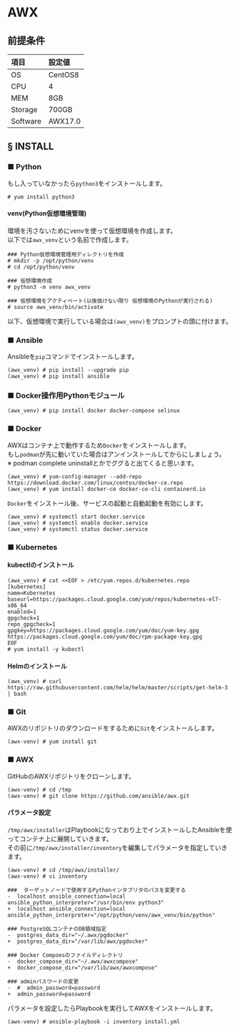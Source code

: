 # AWX
## 前提条件

|項目|設定値|
|:---|:---|
|OS|CentOS8|
|CPU|4|
|MEM|8GB|
|Storage|700GB|
|Software|AWX17.0|

## § INSTALL
### ■ Python
もし入っていなかったら`python3`をインストールします。
```
# yum install python3
```
#### venv(Python仮想環境管理)
環境を汚さないためにvenvを使って仮想環境を作成します。  
以下では`awx_venv`という名前で作成します。
```
### Python仮想環境管理用ディレクトリを作成
# mkdir -p /opt/python/venv
# cd /opt/python/venv

### 仮想環境作成
# python3 -m venv awx_venv

### 仮想環境をアクティベート(以後抜けない限り 仮想環境のPythonが実行される)
# source awx_venv/bin/activate
```
以下、仮想環境で実行している場合は`(awx_venv)`をプロンプトの頭に付けます。

### ■ Ansible
Ansibleを`pip`コマンドでインストールします。
```
(awx_venv) # pip install --upgrade pip
(awx_venv) # pip install ansible
```
### ■ Docker操作用Pythonモジュール
```
(awx_venv) # pip install docker docker-compose selinux
```
### ■ Docker
AWXはコンテナ上で動作するため`Docker`をインストールします。  
もし`podman`が先に動いていた場合はアンインストールしてからにしましょう。  
※ podman complete uninstallとかでググると出てくると思います。
```
(awx_venv) # yum-config-manager --add-repo https://download.docker.com/linux/centos/docker-ce.repo
(awx_venv) # yum install docker-ce docker-ce-cli containerd.io
```
`Docker`をインストール後、サービスの起動と自動起動を有効にします。
```
(awx_venv) # systemctl start docker.service
(awx_venv) # systemctl enable docker.service
(awx_venv) # systemctl status docker.service
```
### ■ Kubernetes
#### kubectlのインストール
```
(awx_venv) # cat <<EOF > /etc/yum.repos.d/kubernetes.repo
[kubernetes]
name=Kubernetes
baseurl=https://packages.cloud.google.com/yum/repos/kubernetes-el7-x86_64
enabled=1
gpgcheck=1
repo_gpgcheck=1
gpgkey=https://packages.cloud.google.com/yum/doc/yum-key.gpg https://packages.cloud.google.com/yum/doc/rpm-package-key.gpg
EOF
# yum install -y kubectl
```
#### Helmのインストール
```
(awx_venv) # curl https://raw.githubusercontent.com/helm/helm/master/scripts/get-helm-3 | bash
```
### ■ Git
AWXのリポジトリのダウンロードをするために`Git`をインストールします。
```
(awx-venv) # yum install git
```
### ■ AWX
GitHubのAWXリポジトリをクローンします。
```
(awx-venv) # cd /tmp
(awx-venv) # git clone https://github.com/ansible/awx.git
```
#### パラメータ設定
`/tmp/awx/installer`はPlaybookになっており上でインストールしたAnsibleを使ってコンテナ上に展開していきます。  
その前に`/tmp/awx/installer/inventory`を編集してパラメータを指定していきます。
```
(awx-venv) # cd /tmp/awx/installer/
(awx-venv) # vi inventory
```
```
###  ターゲットノードで使用するPythonインタプリタのパスを変更する
-  localhost ansible_connection=local ansible_python_interpreter="/usr/bin/env python3"
+  localhost ansible_connection=local ansible_python_interpreter="/opt/python/venv/awx_venv/bin/python"

### PostgreSQLコンテナのDB領域指定
-  postgres_data_dir="~/.awx/pgdocker"
+  postgres_data_dir="/var/lib/awx/pgdocker"

### Docker Compoesのファイルディレクトリ
-  docker_compose_dir="~/.awx/awxcompose"
+  docker_compose_dir="/var/lib/awx/awxcompose"

### adminパスワードの変更
-  #  admin_password=password
+  admin_password=password
```
パラメータを設定したらPlaybookを実行してAWXをインストールします。
```
(awx-venv) # ansible-playbook -i inventory install.yml
```
